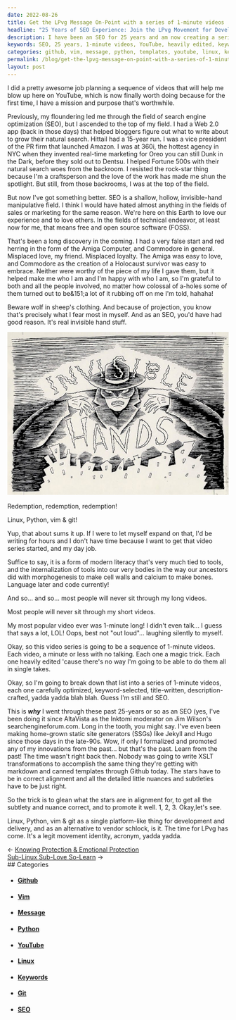 ```yaml
---
date: 2022-08-26
title: Get the LPvg Message On-Point with a series of 1-minute videos
headline: "25 Years of SEO Experience: Join the LPvg Movement for Development and Delivery!"
description: I have been an SEO for 25 years and am now creating a series of 1-minute videos to grow my presence on YouTube. I'm using heavily edited videos, optimized for keywords and titles, to spread my message and mission. I decided to promote the idea of Linux, Python, vim and git as a single platform for development and delivery, and called it the LPvg movement. Join me as I share my 25 years of SEO experience to help you grow your presence on YouTube.
keywords: SEO, 25 years, 1-minute videos, YouTube, heavily edited, keywords, titles, message, mission, Linux, Python, vim, git, static site generators, XSLT, markdown, templates, Github, alignment, stars, nuances, subtleties, vendor schlock, LPvg movement
categories: github, vim, message, python, templates, youtube, linux, keywords, git, seo
permalink: /blog/get-the-lpvg-message-on-point-with-a-series-of-1-minute-videos/
layout: post
---
```



I did a pretty awesome job planning a sequence of videos that will help me blow
up here on YouTube, which is now finally worth doing because for the first
time, I have a mission and purpose that's worthwhile.

Previously, my floundering led me through the field of search engine
optimization (SEO), but I ascended to the top of my field. I had a Web 2.0 app
(back in those days) that helped bloggers figure out what to write about to
grow their natural search. Hittail had a 15-year run. I was a vice president of
the PR firm that launched Amazon. I was at 360i, the hottest agency in NYC when
they invented real-time marketing for Oreo you can still Dunk in the Dark,
before they sold out to Dentsu. I helped Fortune 500s with their natural search
woes from the backroom. I resisted the rock-star thing because I'm a
craftsperson and the love of the work has made me shun the spotlight. But
still, from those backrooms, I was at the top of the field.

But now I've got something better. SEO is a shallow, hollow, invisible-hand
manipulative field. I think I would have hated almost anything in the fields of
sales or marketing for the same reason. We're here on this Earth to love our
experience and to love others. In the fields of technical endeavor, at least
now for me, that means free and open source software (FOSS).

That's been a long discovery in the coming. I had a very false start and red
herring in the form of the Amiga Computer, and Commodore in general. Misplaced
love, my friend. Misplaced loyalty. The Amiga was easy to love, and Commodore
as the creation of a Holocaust survivor was easy to embrace. Neither were
worthy of the piece of my life I gave them, but it helped make me who I am and
I'm happy with who I am, so I'm grateful to both and all the people involved,
no matter how colossal of a-holes some of them turned out to be&151;a lot of it
rubbing off on me I'm told, hahaha!

Beware wolf in sheep's clothing. And because of projection, you know that's
precisely what I fear most in myself. And as an SEO, you'd have had good
reason. It's real invisible hand stuff.

![Invisible Hands Seo Liquid Television](/assets/images/invisible-hands-seo-liquid-television.jpg)

Redemption, redemption, redemption!

Linux, Python, vim & git!

Yup, that about sums it up. If I were to let myself expand on that, I'd be
writing for hours and I don't have time because I want to get that video series
started, and my day job.

Suffice to say, it is a form of modern literacy that's very much tied to tools,
and the internalization of tools into our very bodies in the way our ancestors
did with morphogenesis to make cell walls and calcium to make bones. Language
later and code currently!

And so... and so... most people will never sit through my long videos.

Most people will never sit through my short videos.

My most popular video ever was 1-minute long! I didn't even talk... I guess
that says a lot, LOL! Oops, best not "out loud"... laughing silently to myself.

Okay, so this video series is going to be a sequence of 1-minute videos. Each
video, a minute or less with no talking. Each one a magic trick. Each one
heavily edited 'cause there's no way I'm going to be able to do them all in
single takes.

Okay, so I'm going to break down that list into a series of 1-minute videos,
each one carefully optimized, keyword-selected, title-written,
description-crafted, yadda yadda blah blah. Guess I'm still and SEO.

This is ***why*** I went through these past 25-years or so as an SEO (yes, I've
been doing it since AltaVista as the Inktomi moderator on Jim Wilson's
searchengineforum.com. Long in the tooth, you might say. I've even been making
home-grown static site generators (SSGs) like Jekyll and Hugo since those days
in the late-90s. Wow, if only I formalized and promoted any of my innovations
from the past... but that's the past. Learn from the past! The time wasn't
right back then. Nobody was going to write XSLT transformations to accomplish
the same thing they're getting with markdown and canned templates through
Github today. The stars have to be in correct alignment and all the detailed
little nuances and subtleties have to be just right.

So the trick is to glean what the stars are in alignment for, to get all the
subtlety and nuance correct, and to promote it well. 1, 2, 3. Okay,let's see.

Linux, Python, vim & git as a single platform-like thing for development and
delivery, and as an alternative to vendor schlock, is it. The time for LPvg has
come. It's a legit movement identity, acronym, yadda yadda.


<div class="post-nav"><div class="post-nav-prev"><span class="arrow">&larr;&nbsp;</span><a href="/blog/knowing-protection-emotional-protection">Knowing Protection & Emotional Protection</a></div><div class="post-nav-next"><a href="/blog/sub-linux-sub-love-so-learn">Sub-Linux Sub-Love So-Learn</a><span class="arrow">&nbsp;&rarr;</span></div></div>
## Categories

<ul>
<li><h4><a href='/github/'>Github</a></h4></li>
<li><h4><a href='/vim/'>Vim</a></h4></li>
<li><h4><a href='/message/'>Message</a></h4></li>
<li><h4><a href='/python/'>Python</a></h4></li>
<li><h4><a href='/youtube/'>YouTube</a></h4></li>
<li><h4><a href='/linux/'>Linux</a></h4></li>
<li><h4><a href='/keywords/'>Keywords</a></h4></li>
<li><h4><a href='/git/'>Git</a></h4></li>
<li><h4><a href='/seo/'>SEO</a></h4></li></ul>